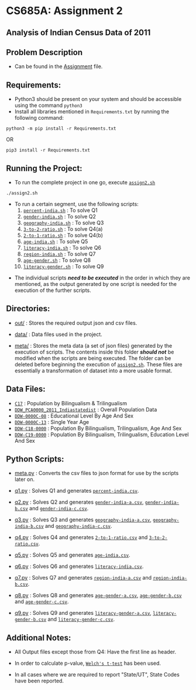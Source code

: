 # CS685A: Assignment 2
## Analysis of Indian Census Data of 2011

## Problem Description

* Can be found in the [Assignment](Assignment2_Updated_Thrice.pdf) file.

## Requirements:

* Python3 should be present on your system and should be accessible using the command `python3`
* Install all libraries mentioned in `Requirements.txt` by running the following command:

```
python3 -m pip install -r Requirements.txt
```
OR
```
pip3 install -r Requirements.txt
```

## Running the Project:

* To run the complete project in one go, execute [`assign2.sh`](assign2.sh)

```
./assign2.sh
```

* <a name="shell1"></a>To run a certain segment, use the following scripts:
    1. [`percent-india.sh`](percent-india.sh) : To solve Q1
    2. [`gender-india.sh`](gender-india.sh) : To solve Q2
    3. [`geography-india.sh`](geography-india.sh) : To solve Q3
    4. [`3-to-2-ratio.sh`](3-to-2-ratio.sh) : To solve Q4(a)
    5. [`2-to-1-ratio.sh`](2-to-1-ratio.sh) : To solve Q4(b)
    6. [`age-india.sh`](age-india.sh) : To solve Q5
    7. [`literacy-india.sh`](literacy-india.sh) : To solve Q6
    8. [`region-india.sh`](region-india.sh) : To solve Q7
    9. [`age-gender.sh`](age-gender.sh) : To solve Q8
    10. [`literacy-gender.sh`](literacy-gender.sh) : To solve Q9

<p></p>

* The individual scripts ***need to be executed*** in the order in which they are mentioned, as the output generated by one script is needed for the execution of the further scripts.

## Directories:

* [out/](out/) : Stores the required output json and csv files.

* [data/](data/) : Data files used in the project.

* [meta/](meta/) : Stores the meta data (a set of json files) generated by the execution of scripts. The contents inside this folder ***should not*** be modified when the scripts are being executed. The folder can be deleted before beginning the execution of [`assign2.sh`](assign2.sh). These files are essentially a transformation of dataset into a more usable format.

## Data Files:

* [`C17`](data/C17) : Population by Bilingualism & Trilingualism
* [`DDW_PCA0000_2011_Indiastatedist`](data/DDW_PCA0000_2011_Indiastatedist.xlsx) : Overall Population Data
* [`DDW-0000C-08`](data/DDW-0000C-08.xlsx) : Educational Level By Age And Sex
* [`DDW-0000C-13`](data/DDW-0000C-13.xls) : Single Year Age
* [`DDW-C18-0000`](data/DDW-C18-0000.xlsx) : Population By Bilingualism, Trilingualism, Age And Sex
* [`DDW-C19-0000`](data/DDW-C19-0000.xlsx) : Population By Bilingualism, Trilingualism, Education Level And Sex

## Python Scripts:

* [meta.py](meta.py) : Converts the csv files to json format for use by the scripts later on.

* [q1.py](q1.py) : Solves Q1 and generates [`percent-india.csv`](out/percent-india.csv).

* [q2.py](q2.py) : Solves Q2 and generates [`gender-india-a.csv`](out/gender-india-a.csv), [`gender-india-b.csv`](out/gender-india-b.csv) and [`gender-india-c.csv`](out/gender-india-c.csv).

* [q3.py](q3.py) : Solves Q3 and generates [`geography-india-a.csv`](out/geography-india-a.csv), [`geography-india-b.csv`](out/geography-india-b.csv) and [`geography-india-c.csv`](out/geography-india-c.csv).

* [q4.py](q4.py) : Solves Q4 and generates [`2-to-1-ratio.csv`](out/2-to-1-ratio.csv) and [`3-to-2-ratio.csv`](out/3-to-2-ratio.csv).

* [q5.py](q5.py) : Solves Q5 and generates [`age-india.csv`](out/age-india.csv).

* [q6.py](q6.py) : Solves Q6 and generates [`literacy-india.csv`](out/literacy-india.csv).

* [q7.py](q7.py) : Solves Q7 and generates [`region-india-a.csv`](out/region-india-a.csv) and [`region-india-b.csv`](out/region-india-b.csv).

* [q8.py](q8.py) : Solves Q8 and generates [`age-gender-a.csv`](out/age-gender-a.csv), [`age-gender-b.csv`](out/age-gender-b.csv) and [`age-gender-c.csv`](out/age-gender-c.csv).

* [q9.py](q9.py) : Solves Q9 and generates [`literacy-gender-a.csv`](out/literacy-gender-a.csv), [`literacy-gender-b.csv`](out/literacy-gender-b.csv) and [`literacy-gender-c.csv`](out/literacy-gender-c.csv).

## Additional Notes:

* All Output files except those from Q4: Have the first line as header.

* In order to calculate p-value, [`Welch's t-test`](https://en.wikipedia.org/wiki/Welch%27s_t-test) has been used.

* In all cases where we are required to report "State/UT", State Codes have been reported.